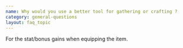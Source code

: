```yaml
---
name: Why would you use a better tool for gathering or crafting ?
category: general-questions
layout: faq_topic
---
```

For the stat/bonus gains when equipping the item.